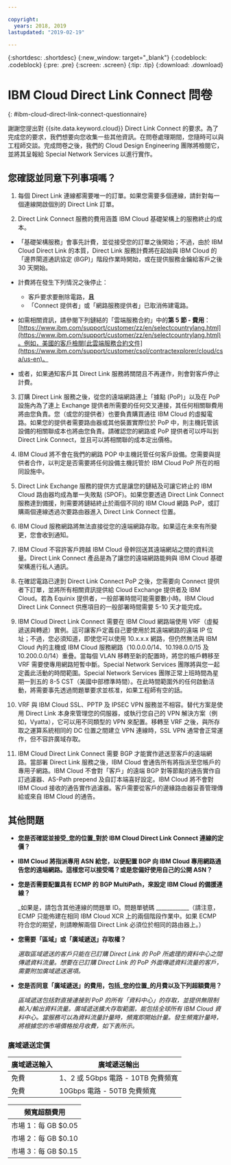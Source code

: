 ```yaml
---

copyright:
  years: 2018, 2019
lastupdated: "2019-02-19"

---
```


{:shortdesc: .shortdesc}
{:new_window: target="_blank"}
{:codeblock: .codeblock}
{:pre: .pre}
{:screen: .screen}
{:tip: .tip}
{:download: .download}

# IBM Cloud Direct Link Connect 問卷
{: #ibm-cloud-direct-link-connect-questionnaire}

謝謝您提出對 {{site.data.keyword.cloud}} Direct Link Connect 的要求。為了完成您的要求，我們想要向您收集一些其他資訊。在問卷處理期間，您隨時可以與工程師交談。完成問卷之後，我們的 Cloud Design Engineering 團隊將檢閱它，並將其呈報給 Special Network Services 以進行實作。

## 您確認並同意下列事項嗎？

1. 每個 Direct Link 連線都需要唯一的訂單。如果您需要多個連線，請針對每一個連線開啟個別的 Direct Link 訂單。

2. Direct Link Connect 服務的費用涵蓋 IBM Cloud 基礎架構上的服務終止的成本。

 * 「基礎架構服務」會事先計費，並從接受您的訂單之後開始；不過，由於 IBM Cloud Direct Link 的本質，Direct Link 服務計費將在起始與 IBM Cloud 的「邊界閘道通訊協定 (BGP)」階段作業時開始，或在提供服務金鑰給客戶之後 30 天開始。

 * 計費將在發生下列情況之後停止：
   * 客戶要求要刪除電路，**且**
   * 「Connect 提供者」或「網路服務提供者」已取消佈建電路。
  * 如需相關資訊，請參閱下列鏈結的「雲端服務合約」中的**第 5 節 - 費用**：[https://www.ibm.com/support/customer/zz/en/selectcountrylang.html](https://www.ibm.com/support/customer/zz/en/selectcountrylang.html)。例如，美國的客戶檢閱[此雲端服務合約文件](https://www.ibm.com/support/customer/csol/contractexplorer/cloud/csa/us-en)。
  * 或者，如果通知客戶其 Direct Link 服務將關閉且不再運作，則會對客戶停止計費。

3. 訂購 Direct Link 服務之後，從您的遠端網路連上「據點 (PoP)」以及在 PoP 設施內為了連上 Exchange 提供者所需要的任何交叉連接，其任何相關聯費用將由您負責。您（或您的提供者）也要負責購買通往 IBM Cloud 的虛擬電路。如果您的提供者需要路由器或其他裝置實際位於 PoP 中，則主機託管該設備的相關聯成本也將由您負責。請確認您的網路或 PoP 提供者可以呼叫到 Direct Link Connect，並且可以將相關聯的成本定出價格。

4. IBM Cloud 將不會在我們的網路 POP 中主機託管任何客戶設備。您需要與提供者合作，以判定是否需要將任何設備主機託管於 IBM Cloud PoP 所在的相同設施中。

5. Direct Link Exchange 服務的提供方式是讓您的鏈結及可讓它終止的 IBM Cloud 路由器均成為單一失敗點 (SPOF)。如果您要透過 Direct Link Connect 服務達到備援，則需要將鏈結終止於兩個不同的 IBM Cloud 網路 PoP，或訂購兩個連線透過次要路由器進入 Direct Link Connect 位置。

6. IBM Cloud 服務網路將無法直接從您的遠端網路存取。如果這在未來有所變更，您會收到通知。

7. IBM Cloud 不容許客戶跨越 IBM Cloud 骨幹回送其遠端網站之間的資料流量。Direct Link Connect 產品是為了讓您的遠端網路能夠與 IBM Cloud 基礎架構進行私人通訊。

8. 在確認電路已達到 Direct Link Connect PoP 之後，您需要向 Connect 提供者下訂單，並將所有相關資訊提供給 Cloud Exchange 提供者及 IBM Cloud。若為 Equinix 提供者，一般部署時間可能需要數小時。IBM Cloud Direct Link Connect 供應項目的一般部署時間需要 5-10 天才能完成。

9. IBM Cloud Direct Link Connect 需要在 IBM Cloud 網路端使用 VRF（虛擬遞送與轉遞）實例。這可讓客戶定義自己要使用於其遠端網路的遠端 IP 位址；不過，您必須知道，即使您可以使用 10.x.x.x 網路，但仍然無法與 IBM Cloud 內的主機或 IBM Cloud 服務網路（10.0.0.0/14、10.198.0.0/15 及 10.200.0.0/14）重疊。當每個 VLAN 移轉至新的配置時，將您的帳戶轉移至 VRF 需要使專用網路短暫中斷。Special Network Services 團隊將與您一起定義此活動的時間範圍。Special Network Services 團隊正常上班時間為星期一到五的 8-5 CST（美國中部標準時間）。在此時間範圍外的任何啟動活動，將需要事先透過問題單要求並核准，如果工程師有空的話。

10. VRF 與 IBM Cloud SSL、PPTP 及 IPSEC VPN 服務並不相容。替代方案是使用 Direct Link 本身來管理您的伺服器，或執行您自己的 VPN 解決方案（例如，Vyatta），它可以用不同類型的 VPN 來配置。移轉至 VRF 之後，與所存取之運算系統相同的 DC 位置之間建立 VPN 連線時，SSL VPN 通常會正常運作，但不容許廣域存取。

11. IBM Cloud Direct Link Connect 需要 BGP 才能實作遞送至客戶的遠端網路。當部署 Direct Link 服務之後，IBM Cloud 會通告所有將指派至您帳戶的專用子網路。IBM Cloud 不會對「客戶」的遠端 BGP 對等節點的通告實作自訂過濾器、AS-Path prepend 及自訂本端喜好設定。IBM Cloud 將不會對 IBM Cloud 接收的通告實作過濾器。客戶需要從客戶的邊緣路由器妥善管理傳給或來自 IBM Cloud 的通告。

## 其他問題

* **您是否確認並接受_您的位置_對於 IBM Cloud Direct Link Connect 連線的定價？**

* **IBM Cloud 將指派專用 ASN 給您，以便配置 BGP 向 IBM Cloud 專用網路通告您的遠端網路。這樣您可以接受嗎？或是您偏好使用自己的公開 ASN？**

* **您是否需要配置具有 ECMP 的 BGP MultiPath，來設定 IBM Cloud 的備援連線？** 

    _如果是，請包含其他連線的問題單 ID。問題單號碼 ____________（請注意，ECMP 只能佈建在相同 IBM Cloud XCR 上的兩個階段作業中。如果 ECMP 符合您的期望，則請瞭解兩個 Direct Link 必須位於相同的路由器上。） 

* **您需要「區域」或「廣域遞送」存取權？**

    _選取區域遞送的客戶只能在已訂購 Direct Link 的 PoP 所處理的資料中心之間傳遞資料流量。想要在已訂購 Direct Link 的 PoP 外面傳遞資料流量的客戶，需要附加廣域遞送選項。_

* **您是否同意「廣域遞送」的費用，包括_您的位置_的月費以及下列超額費用？**

    _區域遞送包括對直接連接到 PoP 的所有「資料中心」的存取，並提供無限制輸入/輸出資料流量。廣域遞送擴大存取範圍，能包括全球所有 IBM Cloud 資料中心。當服務可以為資料流量計量時，頻寬即開始計量。發生頻寬計量時，將根據您的市場價格按月收費，如下表所示。_


### 廣域遞送定價

| 廣域遞送輸入 | 廣域遞送輸出 |
|---|---|
| 免費 | 1、2 或 5Gbps 電路 - 10TB 免費頻寬|
| 免費 | 10Gbps 電路 - 50TB 免費頻寬|


|頻寬超額費用|
|---|
| 市場 1：每 GB $0.05|
| 市場 2：每 GB $0.10|
| 市場 3：每 GB $0.15|
